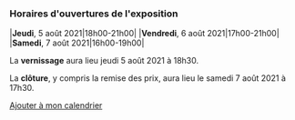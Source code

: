 ### Horaires d'ouvertures de l'exposition

|__Jeudi__, 5 août 2021|18h00-21h00|
|__Vendredi__, 6 août 2021|17h00-21h00|
|__Samedi__, 7 août 2021|16h00-19h00|

La __vernissage__ aura lieu jeudi 5 août 2021 à 18h30.

La __clôture__, y compris la remise des prix, aura lieu le samedi 7 août 2021 à 17h30.

[Ajouter à mon calendrier](scripts/ical-script/jkon2021.ics)
